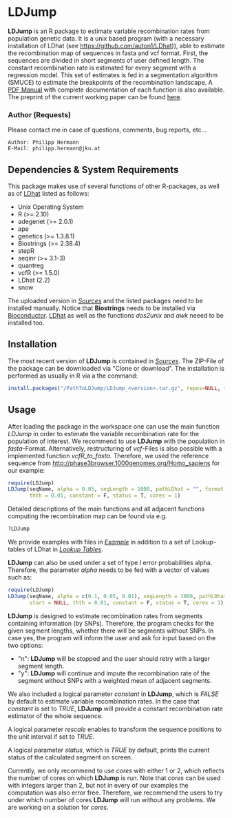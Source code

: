# LDJump
**LDJump** is an R package to estimate variable recombination rates from population genetic data. 
It is a unix based program (with a necessary installation of LDhat (see <https://github.com/auton1/LDhat>)), able to estimate the recombination map of sequences in fasta and vcf format. 
First, the sequences are divided in short segments of user defined length. The constant recombination rate is estimated for every segment with a regression model. 
This set of estimates is fed in a segmentation algorithm (SMUCE) to estimate the breakpoints of the recombination landscape. A [PDF Manual](./Sources/LDJump.pdf) with complete documentation of each function is also available. The preprint of the current working paper can be found [here](<https://doi.org/10.1101/190876>). 

### Author (Requests)
Please contact me in case of questions, comments, bug reports, etc... 

    Author: Philipp Hermann
    E-Mail: philipp.hermann@jku.at

## Dependencies & System Requirements
This package makes use of several functions of other R-packages, as well as of [LDhat](<https://github.com/auton1/LDhat>) listed as follows: 

* Unix Operating System
* R (>= 2.10)
* adegenet (>= 2.0.1)
* ape
* genetics (>= 1.3.8.1)
* Biostrings (>= 2.38.4)
* stepR
* seqinr (>= 3.1-3)
* quantreg
* vcfR (>= 1.5.0)
* LDhat (2.2)
* snow

The uploaded version in *[Sources](./Sources)* and the listed packages need to be installed manually. Notice that **Biostrings** needs to be installed via [Bioconductor](<http://bioconductor.org/packages/release/bioc/html/Biostrings.html>).  [LDhat](<https://github.com/auton1/LDhat>) as well as the functions *dos2unix* and *awk* neeed to be installed too. 


## Installation
The most recent version of **LDJump** is contained in *[Sources](./Sources)*. The ZIP-File of the package can be downloaded via "Clone or download". The installation is performed as usually in R via a the command: 

```R
install.packages("/PathToLDJump/LDJump_<version>.tar.gz", repos=NULL, type="source")
```

## Usage

After loading the package in the workspace one can use the main function *LDJump* in order to estimate the variable recombination rate for the population of interest. We recommend to use **LDJump** with the population in *fasta*-Format. Alternatively, restructuring of *vcf*-Files is also possible with a implemented function *vcfR_to_fasta*. Therefore, we used the reference sequence from <http://phase3browser.1000genomes.org/Homo_sapiens> for our example: 

```R
require(LDJump)
LDJump(seqName, alpha = 0.05, segLength = 1000, pathLDhat = "", format = "fasta", refName = NULL, start = NULL, 
       thth = 0.01, constant = F, status = T, cores = 1)
```

Detailed descriptions of the main functions and all adjacent functions computing the recombination map can be found via e.g.

```R
?LDJump
```

We provide examples with files in *[Example](./Example)* in addition to a set of Lookup-tables of LDhat in *[Lookup Tables](./Lookups)*. 

**LDJump** can also be used under a set of type I error probabilities alpha. Therefore, the parameter *alpha* needs to be fed with a vector of values such as:

```R
require(LDJump)
LDJump(seqName, alpha = c(0.1, 0.05, 0.01), segLength = 1000, pathLDhat = "", format = "fasta", refName = NULL, 
       start = NULL, thth = 0.01, constant = F, status = T, cores = 1)
```

**LDJump** is designed to estimate recombination rates from segments containing information (by SNPs). Therefore, the program checks for the given segment lengths, whether there will be segments without SNPs. In case yes, the program will inform the user and ask for input based on the two options: 
* "n": **LDJump** will be stopped and the user should retry with a larger segment length. 
* "y": **LDJump** will continue and impute the recombination rate of the segment without SNPs with a weighted mean of adjacent segments. 

We also included a logical parameter *constant* in **LDJump**, which is *FALSE* by default to estimate variable recombination rates. In the case that *constant* is set to *TRUE*, **LDJump** will provide a constant recombination rate estimator of the whole sequence. 

A logical parameter *rescale* enables to transform the sequence positions to the unit interval if set to *TRUE*.

A logical parameter *status*, which is *TRUE* by default, prints the current status of the calculated segment on screen. 

Currently, we only recommend to use *cores* with either 1 or 2, which reflects the number of cores on which **LDJump** is run. Note that *cores* can be used with integers larger than 2, but not in every of our examples the computation was also error free. Therefore, we recommend the users to try under which number of cores **LDJump** will run without any problems. We are working on a solution for *cores*. 
